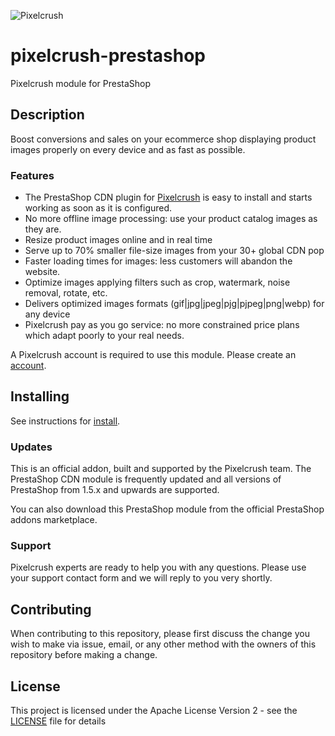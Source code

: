 ![Pixelcrush](https://www.pixelcrush.io/img/pixelcrush/logo_pixelcrush.png)
#  pixelcrush-prestashop
 Pixelcrush module for PrestaShop

## Description

Boost conversions and sales on your ecommerce shop displaying product images properly on every device and as fast as possible.

### Features

* The PrestaShop CDN plugin for [Pixelcrush](https://www.pixelcrush.io) is easy to install and starts working as soon as it is configured.
* No more offline image processing: use your product catalog images as they are.
* Resize product images online and in real time
* Serve up to 70% smaller file-size images from your 30+ global CDN pop
* Faster loading times for images: less customers will abandon the website.
* Optimize images applying filters such as crop, watermark, noise removal, rotate, etc.
* Delivers optimized images formats (gif|jpg|jpeg|pjg|pjpeg|png|webp) for any device
* Pixelcrush pay as you go service: no more constrained price plans which adapt poorly to your real needs.


A Pixelcrush account is required to use this module. Please create an [account](https://admin.pixelcrush.io/signup).

## Installing

See instructions for [install](https://www.pixelcrush.io/plugins/prestashop).

### Updates
This is an official addon, built and supported by the Pixelcrush team. The PrestaShop CDN module is frequently updated and all versions of PrestaShop from 1.5.x and upwards are supported.

You can also download this PrestaShop module from the official PrestaShop addons marketplace.

### Support
Pixelcrush experts are ready to help you with any questions. Please use your support contact form and we will reply to you very shortly.

## Contributing

When contributing to this repository, please first discuss the change you wish to make via issue,
email, or any other method with the owners of this repository before making a change.


## License

This project is licensed under the Apache License Version 2 - see the [LICENSE](LICENSE) file for details
